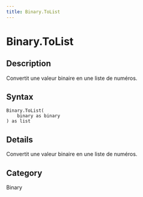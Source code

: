```yaml
---
title: Binary.ToList
---
```


# Binary.ToList


## Description

Convertit une valeur binaire en une liste de numéros.


## Syntax

```powerquery
Binary.ToList(
    binary as binary
) as list
```


## Details

Convertit une valeur binaire en une liste de numéros.



## Category
Binary
